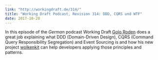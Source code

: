```yaml
---
link: "http://workingdraft.de/314/"
title: "Working Draft Podcast, Revision 314: DDD, CQRS und WTF"
date: 2017-10-28
---
```


In this episode of the *German* podcast Working Draft [Golo Roden](http://twitter.com/goloroden) 
does a great job explaining what DDD (Domain-Driven Design), CQRS (Command Query Responsibility Segregation) and Event Sourcing is and how his new project [wolkenkit](http://wolkenkit.io) can help developers applying those principles and patterns.
